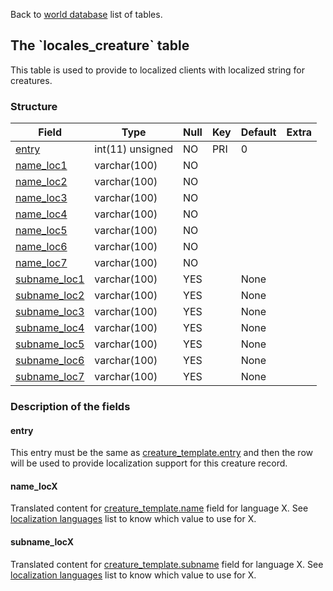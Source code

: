 Back to [world database](mangosdb_struct) list of tables.

The \`locales\_creature\` table
-------------------------------

This table is used to provide to localized clients with localized string for creatures.

### Structure

| **Field**                                      | **Type**         | **Null** | **Key** | **Default** | **Extra** |
|------------------------------------------------|------------------|----------|---------|-------------|-----------|
| [entry](Locales_creature#entry)                | int(11) unsigned | NO       | PRI     | 0           |           |
| [name\_loc1](Locales_creature#name_locx)       | varchar(100)     | NO       |         |             |           |
| [name\_loc2](Locales_creature#name_locx)       | varchar(100)     | NO       |         |             |           |
| [name\_loc3](Locales_creature#name_locx)       | varchar(100)     | NO       |         |             |           |
| [name\_loc4](Locales_creature#name_locx)       | varchar(100)     | NO       |         |             |           |
| [name\_loc5](Locales_creature#name_locx)       | varchar(100)     | NO       |         |             |           |
| [name\_loc6](Locales_creature#name_locx)       | varchar(100)     | NO       |         |             |           |
| [name\_loc7](Locales_creature#name_locx)       | varchar(100)     | NO       |         |             |           |
| [subname\_loc1](Locales_creature#subname_locx) | varchar(100)     | YES      |         | None        |           |
| [subname\_loc2](Locales_creature#subname_locx) | varchar(100)     | YES      |         | None        |           |
| [subname\_loc3](Locales_creature#subname_locx) | varchar(100)     | YES      |         | None        |           |
| [subname\_loc4](Locales_creature#subname_locx) | varchar(100)     | YES      |         | None        |           |
| [subname\_loc5](Locales_creature#subname_locx) | varchar(100)     | YES      |         | None        |           |
| [subname\_loc6](Locales_creature#subname_locx) | varchar(100)     | YES      |         | None        |           |
| [subname\_loc7](Locales_creature#subname_locx) | varchar(100)     | YES      |         | None        |           |

### Description of the fields

#### entry

This entry must be the same as [creature\_template.entry](creature_template#entry) and then the row will be used to provide localization support for this creature record.

#### name\_locX

Translated content for [creature\_template.name](creature_template#name) field for language X. See [localization languages](localization_lang) list to know which value to use for X.

#### subname\_locX

Translated content for [creature\_template.subname](creature_template#subname) field for language X. See [localization languages](localization_lang) list to know which value to use for X.
